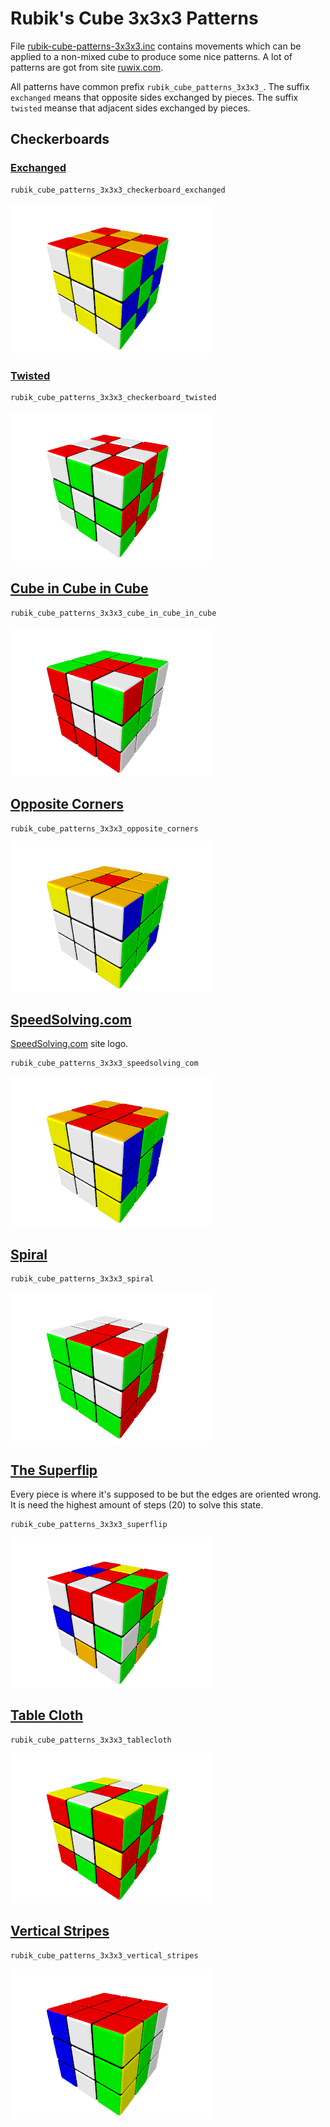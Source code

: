 Rubik's Cube 3x3x3 Patterns
===========================

File [rubik-cube-patterns-3x3x3.inc](../../rubik-cube-patterns-3x3x3.inc)
contains movements which can be applied to a non-mixed cube to produce
some nice patterns. A lot of patterns are got from site
[ruwix.com](https://ruwix.com).

All patterns have common prefix `rubik_cube_patterns_3x3x3_`. The
suffix `exchanged` means that opposite sides exchanged by pieces. The
suffix `twisted` meanse that adjacent sides exchanged by pieces.


Checkerboards
-------------

### [Exchanged](checkerboard-exchanged)
```
rubik_cube_patterns_3x3x3_checkerboard_exchanged
```
![](checkerboard-exchanged/checkerboard-exchanged.png)


### [Twisted](checkerboard-twisted)
```
rubik_cube_patterns_3x3x3_checkerboard_twisted
```
![](checkerboard-twisted/checkerboard-twisted.png)


[Cube in Cube in Cube](cube-in-cube-in-cube)
--------------------------------------------
```
rubik_cube_patterns_3x3x3_cube_in_cube_in_cube
```
![](cube-in-cube-in-cube/cube-in-cube-in-cube.png)


[Opposite Corners](opposite-corners)
------------------------------------
```
rubik_cube_patterns_3x3x3_opposite_corners
```
![](opposite-corners/opposite-corners.png)


[SpeedSolving.com](speedsolving.com)
------------------------------------
[SpeedSolving.com](https://www.speedsolving.com) site logo.
```
rubik_cube_patterns_3x3x3_speedsolving_com
```
![](speedsolving.com/speedsolving.com.png)


[Spiral](spiral)
----------------
```
rubik_cube_patterns_3x3x3_spiral
```
![](spiral/spiral.png)


[The Superflip](superflip)
--------------------------
Every piece is where it's supposed to be but the edges are oriented
wrong. It is need the highest amount of steps (20) to solve this
state.
```
rubik_cube_patterns_3x3x3_superflip
```
![](superflip/superflip.png)


[Table Cloth](tablecloth)
-------------------------
```
rubik_cube_patterns_3x3x3_tablecloth
```
![](tablecloth/tablecloth.png)


[Vertical Stripes](vertical-stripes)
------------------------------------
```
rubik_cube_patterns_3x3x3_vertical_stripes
```
![](vertical-stripes/vertical-stripes.png)
